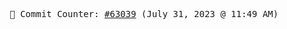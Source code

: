 <p align="center">
    <samp>
        📮 Commit Counter: <a href="https://github.com/Javascript-void0/Javascript-void0/commits/main">#63039</a> (July 31, 2023 @ 11:49 AM)
    </samp>
</p>